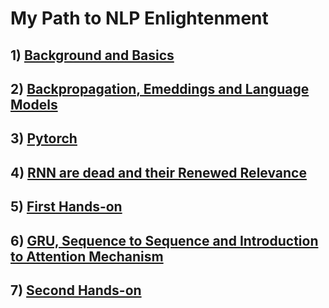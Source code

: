 # My Path to NLP Enlightenment

## 1) [Background and Basics](https://garima-mahato.github.io/END2/Session1-Background_And_Very_Basics)

## 2) [Backpropagation, Emeddings and Language Models](https://garima-mahato.github.io/END2/Session2-BackProp_Embeddings_and_Language_Models)

## 3) [Pytorch](https://garima-mahato.github.io/END2/Session3-PyTorch)

## 4) [RNN are dead and their Renewed Relevance](https://garima-mahato.github.io/END2/Session4-RNN_are_dead%2C_and_their_renewed_relevance)

## 5) [First Hands-on](https://garima-mahato.github.io/END2/Session5-FirstHands-on)

## 6) [GRU, Sequence to Sequence and Introduction to Attention Mechanism](https://garima-mahato.github.io/END2/Session6-GRUs%2CSeq2SeqandIntroductiontoAttentionMechanism)

## 7) [Second Hands-on](https://garima-mahato.github.io/END2/Session7-SecondHands-on)
